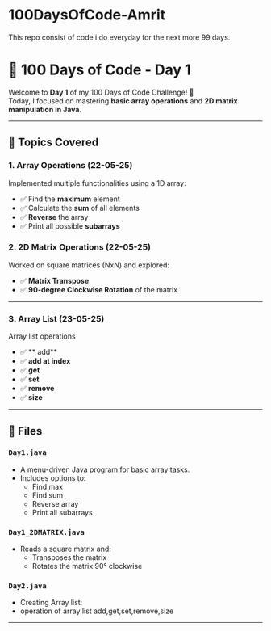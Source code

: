 # 100DaysOfCode-Amrit
This repo consist of code i do everyday for the next more 99 days. 

# 💯 100 Days of Code - Day 1

Welcome to **Day 1** of my 100 Days of Code Challenge! 🚀  
Today, I focused on mastering **basic array operations** and **2D matrix manipulation in Java**.

---

## 🔢 Topics Covered

### 1. Array Operations (22-05-25)
Implemented multiple functionalities using a 1D array:
- ✅ Find the **maximum** element
- ✅ Calculate the **sum** of all elements
- ✅ **Reverse** the array
- ✅ Print all possible **subarrays**

### 2. 2D Matrix Operations (22-05-25)
Worked on square matrices (NxN) and explored:
- ✅ **Matrix Transpose**
- ✅ **90-degree Clockwise Rotation** of the matrix

---
### 3. Array List (23-05-25)
Array list operations
- ✅ ** add**
- ✅ **add at index**
- ✅ **get**
- ✅ **set**
- ✅ **remove**
- ✅ **size** 

---

## 📂 Files

### `Day1.java`
- A menu-driven Java program for basic array tasks.
- Includes options to:
  - Find max
  - Find sum
  - Reverse array
  - Print all subarrays

### `Day1_2DMATRIX.java`
- Reads a square matrix and:
  - Transposes the matrix
  - Rotates the matrix 90° clockwise

### `Day2.java`
- Creating Array list:
- operation of array list add,get,set,remove,size

---

